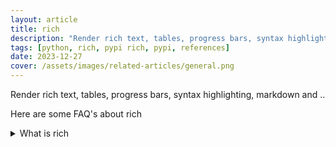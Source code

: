```yaml
---
layout: article
title: rich
description: "Render rich text, tables, progress bars, syntax highlighting, markdown and .."
tags: [python, rich, pypi rich, pypi, references]
date: 2023-12-27
cover: /assets/images/related-articles/general.png
---
```


Render rich text, tables, progress bars, syntax highlighting, markdown and ..

Here are some FAQ's about rich
<details>
<summary>What is rich</summary>
Render rich text, tables, progress bars, syntax highlighting, markdown and ..
</details>
